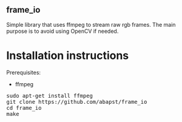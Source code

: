 ## frame_io

Simple library that uses ffmpeg to stream raw rgb frames. The main purpose is to avoid using OpenCV if needed.

# Installation instructions

Prerequisites:
  - ffmpeg

<pre>
sudo apt-get install ffmpeg
git clone https://github.com/abapst/frame_io
cd frame_io
make
</pre>
